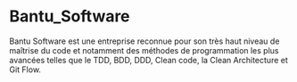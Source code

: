 # Bantu_Software
Bantu Software est une entreprise reconnue pour son très haut niveau de maîtrise du code et notamment des méthodes de programmation les plus avancées telles que le TDD, BDD, DDD, Clean code, la Clean Architecture et Git Flow.
